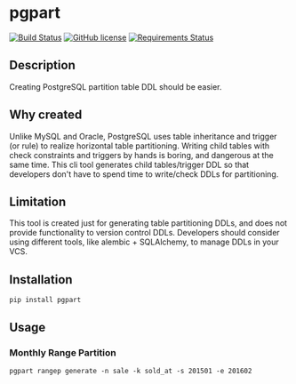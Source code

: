 # pgpart

[![Build Status](https://travis-ci.org/achiku/pgpart.svg?branch=master)](https://travis-ci.org/achiku/pgpart)
[![GitHub license](https://img.shields.io/badge/license-MIT-blue.svg)](https://raw.githubusercontent.com/achiku/pgpart/master/LICENSE)
[![Requirements Status](https://requires.io/github/achiku/pgpart/requirements.svg?branch=master)](https://requires.io/github/achiku/pgpart/requirements/?branch=master)

## Description

Creating PostgreSQL partition table DDL should be easier.


## Why created

Unlike MySQL and Oracle, PostgreSQL uses table inheritance and trigger (or rule) to realize horizontal table partitioning. Writing child tables with check constraints and triggers by hands is boring, and dangerous at the same time. This cli tool generates child tables/trigger DDL so that developers don't have to spend time to write/check DDLs for partitioning.


## Limitation

This tool is created just for generating table partitioning DDLs, and does not provide functionality to version control DDLs. Developers should consider using different tools, like alembic + SQLAlchemy, to manage DDLs in your VCS.


## Installation

```
pip install pgpart
```

## Usage

### Monthly Range Partition

```
pgpart rangep generate -n sale -k sold_at -s 201501 -e 201602
```
